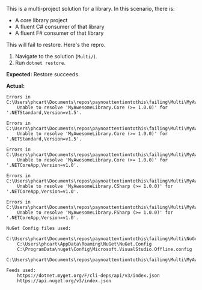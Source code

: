 This is a multi-project solution for a library.  In this scenario, there is:

- A core library project
- A fluent C# consumer of that library
- A fluent F# consumer of that library

This will fail to restore.  Here's the repro.

1. Navigate to the solution (`Multi/`).
2. Run `dotnet restore`.

**Expected:** Restore succeeds.

**Actual:**

```
Errors in C:\Users\phcart\Documents\repos\paynoattentiontothis\failing\Multi\MyAwesomeLibrary.CSharp\src\CSharp\project.json
    Unable to resolve 'MyAwesomeLibrary.Core (>= 1.0.0)' for '.NETStandard,Version=v1.5'.

Errors in C:\Users\phcart\Documents\repos\paynoattentiontothis\failing\Multi\MyAwesomeLibrary.FSharp\src\FSharp\project.json
    Unable to resolve 'MyAwesomeLibrary.Core (>= 1.0.0)' for '.NETStandard,Version=v1.5'.

Errors in C:\Users\phcart\Documents\repos\paynoattentiontothis\failing\Multi\MyAwesomeLibrary.Core\test\Core.Tests\project.json
    Unable to resolve 'MyAwesomeLibrary.Core (>= 1.0.0)' for '.NETCoreApp,Version=v1.0'.

Errors in C:\Users\phcart\Documents\repos\paynoattentiontothis\failing\Multi\MyAwesomeLibrary.CSharp\test\CSharp.Tests\project.json
    Unable to resolve 'MyAwesomeLibrary.CSharp (>= 1.0.0)' for '.NETCoreApp,Version=v1.0'.

Errors in C:\Users\phcart\Documents\repos\paynoattentiontothis\failing\Multi\MyAwesomeLibrary.FSharp\test\FSharp.Tests\project.json
    Unable to resolve 'MyAwesomeLibrary.FSharp (>= 1.0.0)' for '.NETCoreApp,Version=v1.0'.

NuGet Config files used:
    C:\Users\phcart\Documents\repos\paynoattentiontothis\failing\Multi\NuGet.Config
    C:\Users\phcart\AppData\Roaming\NuGet\NuGet.Config
    C:\ProgramData\nuget\Config\Microsoft.VisualStudio.Offline.config
    C:\Users\phcart\Documents\repos\paynoattentiontothis\failing\Multi\MyAwesomeLibrary.FSharp\src\FSharp\NuGet.Config

Feeds used:
    https://dotnet.myget.org/F/cli-deps/api/v3/index.json
    https://api.nuget.org/v3/index.json
```
